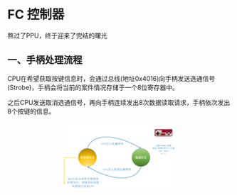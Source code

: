# FC 控制器

熬过了PPU，终于迎来了完结的曙光

## 一、手柄处理流程

CPU在希望获取按键信息时，会通过总线(地址0x4016)向手柄发送选通信号(Strobe)，手柄会将当前的案件情况存储于一个8位寄存器中。

之后CPU发送取消选通信号，再向手柄连续发出8次数据读取请求，手柄依次发出8个按键的信息。

<div align="center">
<img alt="手柄处理流程" src="./picture/手柄处理流程.png" width="50%">
</div>